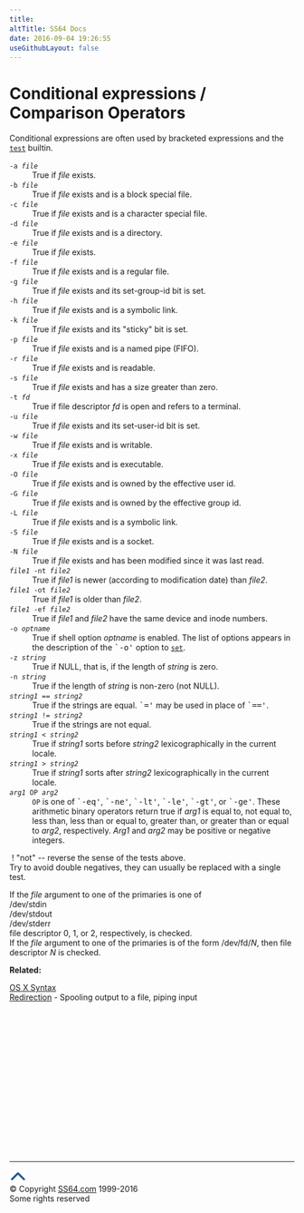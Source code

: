 ```yaml
---
title:
altTitle: SS64 Docs
date: 2016-09-04 19:26:55
useGithubLayout: false
---
```

<!-- #EndLibraryItem --><h1>Conditional expressions / Comparison Operators</h1>
<p>Conditional expressions are often used by bracketed expressions and the <a href="test.html"><code>test</code></a> builtin.</p>
<dl>
<dt><code>-a <i>file</i></code>
</dt><dd>True if <i>file</i> exists. 
</dd><dt><code>-b <i>file</i></code>
</dt><dd>True if <i>file</i> exists and is a block special file. 
</dd><dt><code>-c <i>file</i></code>
</dt><dd>True if <i>file</i> exists and is a character special file. 
</dd><dt><code>-d <i>file</i></code>
</dt><dd>True if <i>file</i> exists and is a directory. 
</dd><dt><code>-e <i>file</i></code>
</dt><dd>True if <i>file</i> exists. 
</dd><dt><code>-f <i>file</i></code>
</dt><dd>True if <i>file</i> exists and is a regular file. 
    
</dd><dt><code>-g <i>file</i></code>
</dt><dd>True if <i>file</i> exists and its set-group-id bit is set. 
</dd><dt><code>-h <i>file</i></code>
</dt><dd>True if <i>file</i> exists and is a symbolic link. 
    
</dd><dt><code>-k <i>file</i></code>
</dt><dd>True if <i>file</i> exists and its "sticky" bit is set. 
</dd><dt><code>-p <i>file</i></code>
</dt><dd>True if <i>file</i> exists and is a named pipe (FIFO). 
    
</dd><dt><code>-r <i>file</i></code>
</dt><dd>True if <i>file</i> exists and is readable. 
</dd><dt><code>-s <i>file</i></code>
</dt><dd>True if <i>file</i> exists and has a size greater than zero. 
</dd><dt><code>-t <i>fd</i></code>
</dt><dd>True if file descriptor <i>fd</i> is open and refers to a terminal. 
</dd><dt><code>-u <i>file</i></code>
</dt><dd>True if <i>file</i> exists and its set-user-id bit is set. 
</dd><dt><code>-w <i>file</i></code>
</dt><dd>True if <i>file</i> exists and is writable. 
</dd><dt><code>-x <i>file</i></code>
</dt><dd>True if <i>file</i> exists and is executable. 
</dd><dt><code>-O <i>file</i></code>
</dt><dd>True if <i>file</i> exists and is owned by the effective user id. 
</dd><dt><code>-G <i>file</i></code>
</dt><dd>True if <i>file</i> exists and is owned by the effective group id. 
</dd><dt><code>-L <i>file</i></code>
</dt><dd>True if <i>file</i> exists and is a symbolic link. 
    
</dd><dt><code>-S <i>file</i></code>
</dt><dd>True if <i>file</i> exists and is a socket. 
</dd><dt><code>-N <i>file</i></code>
</dt><dd>True if <i>file</i> exists and has been modified since it was last read. 
</dd><dt><code><i>file1</i> -nt <i>file2</i></code>
</dt><dd>True if <i>file1</i> is newer (according to modification date) than <i>file2</i>. 
</dd><dt><code><i>file1</i> -ot <i>file2</i></code>
</dt><dd>True if <i>file1</i> is older than <i>file2</i>. 
    
</dd><dt><code><i>file1</i> -ef <i>file2</i></code>
</dt><dd>True if <i>file1</i> and <i>file2</i> have the same device and inode numbers. 
</dd><dt><code>-o <i>optname</i></code>
</dt><dd>True if shell option <i>optname</i> is enabled. The list of options appears in the description of the <samp>`-o'</samp> option to <a href="set.html"><code>set</code></a>. 
</dd><dt><code>-z <i>string</i></code>
</dt><dd>True if  NULL, that is, if the length of <i>string</i> is zero.
</dd><dt><code>-n <i>string</i></code>
</dt><dd>True if the length of <i>string</i> is non-zero (not NULL). 
</dd><dt><code><i>string1</i> == <i>string2</i></code>
</dt><dd>True if the strings are equal. <samp>`='</samp> may be used in place of <samp>`=='</samp>. 
</dd><dt><code><i>string1</i> != <i>string2</i></code>
</dt><dd>True if the strings are not equal. 
</dd><dt><code><i>string1</i> &lt; <i>string2</i></code>
</dt><dd>True if <i>string1</i> sorts before <i>string2</i> lexicographically in the current locale. 
</dd><dt><code><i>string1</i> &gt; <i>string2</i></code>
</dt><dd>True if <i>string1</i> sorts after <i>string2</i> lexicographically in the current locale. 
</dd><dt><code><i>arg1</i> OP <i>arg2</i></code>
</dt><dd><code>OP</code> is one of <samp>`-eq'</samp>, <samp>`-ne'</samp>, <samp>`-lt'</samp>, <samp>`-le'</samp>, <samp>`-gt'</samp>, or <samp>`-ge'</samp>. These arithmetic binary operators return true if <i>arg1</i> is equal to, not equal to, less than, less than or equal to, greater than, or greater than or equal to <i>arg2</i>, respectively. <i>Arg1</i> and <i>arg2</i> may be positive or negative integers. </dd>
</dl>
<p><span class="code">&nbsp;!     </span>"not" -- reverse the sense of the tests above.<br>
Try to avoid double negatives, they can usually be replaced with a single test.</p>
<p>If the <i>file</i> argument to one of the primaries is one of <br>
<span class="code">/dev/stdin<br>
/dev/stdout<br>
/dev/stderr</span><br>
file descriptor 0, 1, or 2, respectively, is checked.<br>
If the <i>file</i> argument to one of the primaries is of the form<span class="code"> /dev/fd/<i>N</i></span>, then file descriptor <i class="code">N</i> is checked.</p>
<p><b>Related:</b></p>
<p><a href="syntax.html">OS X Syntax</a><br>
<a href="../nt/syntax-redirection.html"> </a> <a href="syntax-redirection.html">Redirection</a> 
- Spooling output to a file, piping input</p>
<!-- #BeginLibraryItem "/Library/foot_osx.lbi" --><p><script async="" src="//pagead2.googlesyndication.com/pagead/js/adsbygoogle.js"></script>
<!-- OSX300 -->
<ins class="adsbygoogle" style="display:inline-block;width:300px;height:250px" data-ad-client="ca-pub-6140977852749469" data-ad-slot="1823340303"></ins>
<script>
(adsbygoogle = window.adsbygoogle || []).push({});
</script></p>
<hr>
<div id="bl" class="footer"><a href="#"><img src="../images/top.png" width="30" height="22" alt="Back to the Top"></a></div>
<div id="br" class="footer, tagline">© Copyright <a href="http://ss64.com/">SS64.com</a> 1999-2016<br>
Some rights reserved</div><!-- #EndLibraryItem -->

